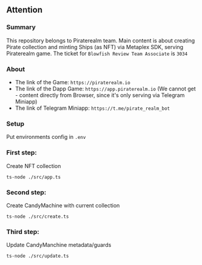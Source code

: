 ## Attention

### Summary

This repository belongs to Piraterealm team.
Main content is about creating Pirate collection and minting Ships (as NFT) via Metaplex SDK, serving Piraterealm game.
The ticket for `Blowfish Review Team Associate` is `3034`

### About

- The link of the Game: `https://piraterealm.io`
- The link of the Dapp Game: `https://app.piraterealm.io` (We cannot get - content directly from Browser, since it's only serving via Telegram Miniapp)
- The link of Telegram Miniapp: `https://t.me/pirate_realm_bot`

### Setup

Put environments config in `.env`

### First step:

Create NFT collection

```
ts-node ./src/app.ts
```

### Second step:

Create CandyMachine with current collection

```
ts-node ./src/create.ts
```

### Third step:

Update CandyManchine metadata/guards

```
ts-node ./src/update.ts
```
